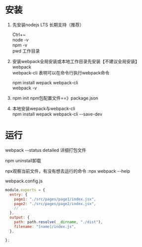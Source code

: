 # 安装 

1. 先安装nodejs 
    LTS 长期支持（推荐）

    Ctrl+~    
    node -v   
    npm -v   
    pwd 工作目录 

2. 安装webpack全局安装或本地工作目录先安装【不建议全局安装】  
    webpack  
    webpack-cli 表明可以在命令行执行webpack命令 

    npm install wepack webpack-cli  
    webpack -v 
3. npm init  npm包配置文件==》package.json 

4. 本地安装wepack与webpack-cli   
    npm install wepack webpack-cli --save-dev 

# 运行 

webpack --status detailed  详细打包文件 

npm uninstall卸载 

npx观察当前文件，有没有想去运行的命令 :npx webpack --help 


webpack.config.js 

 
```javascript
module.exports = { 
  entry: { 
    page1: "./src/pages/page1/index.jsx", 
    page2: "./src/pages/page2/index.jsx", 
    // ... 
  }, 
  output: { 
    path: path.resolve(__dirname, "./dist"), 
    filename: "[name]/index.js", 
  }, 

}; 
```
